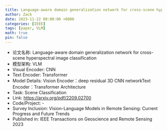 ```yaml
---
title: Language-aware domain generalization network for cross-scene hyperspectral image classification
author: Zack
date: 2023-11-22 00:00:00 +0800
categories: [IEEE]
tags: [paper, VLM]
math: true
pin: false
---
```

- 论文名称: Language-aware domain generalization network for cross-scene hyperspectral image classification
- 模型架构: VLM
- Visual Encoder: CNN
- Text Encoder: Transformer
- Model Details: Vision Encoder：deep residual 3D CNN networkText Encoder：Transformer Architecture
- Task: Scene Classification
- Link: https://arxiv.org/pdf/2209.02700
- Code/Project: -
- Survey Inclusion: Vision-Language Models in Remote Sensing: Current Progress and Future Trends
- Published in: IEEE Transactions on Geoscience and Remote Sensing 2023
